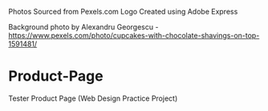 Photos Sourced from Pexels.com Logo Created using Adobe Express

Background photo by Alexandru Georgescu - https://www.pexels.com/photo/cupcakes-with-chocolate-shavings-on-top-1591481/
# Product-Page
Tester Product Page (Web Design Practice Project)
